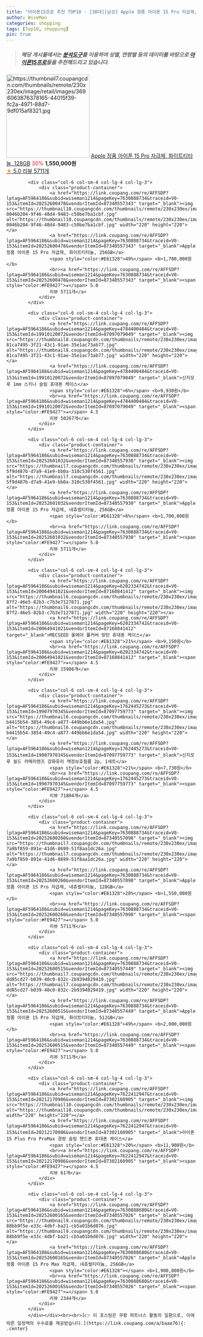 ```yaml
---
title: "아이폰15프로 추천 TOP10 - [30대][남성] Apple 정품 아이폰 15 Pro 자급제, 화이트티타늄, 128GB"
author: WiseMan
categories: shopping
tags: [Top10, shopping]
pin: true
---
```


> ##### 해당 게시물에서는 [**분석도구**](https://itemscout.io/)를 이용하여 **성별**, **연령별** 등의 데이터를 바탕으로 [**아이폰15프로**](https://link.coupang.com/a/baae76)들을 추천해드리고 있습니다.
<div class="container"><div class="row">
            <div class="col-6 col-sm-4 col-lg-4 col-lg-3">
                <div class="product-container">
                    <a href="https://link.coupang.com/re/AFFSDP?lptag=AF5964186&subid=wiseman1214&pageKey=7630888734&traceid=V0-153&itemId=20252600446&vendorItemId=87340557271" target="_blank"><img src="https://thumbnail7.coupangcdn.com/thumbnails/remote/230x230ex/image/retail/images/3696063876378165-44015f39-fc2a-4971-88d7-9df015af8321.jpg" alt="https://thumbnail7.coupangcdn.com/thumbnails/remote/230x230ex/image/retail/images/3696063876378165-44015f39-fc2a-4971-88d7-9df015af8321.jpg" width="220" height="220"></a>
                    <a href="https://link.coupang.com/re/AFFSDP?lptag=AF5964186&subid=wiseman1214&pageKey=7630888734&traceid=V0-153&itemId=20252600446&vendorItemId=87340557271" target="_blank">Apple 정품 아이폰 15 Pro 자급제, 화이트티타늄, 128GB</a>
                    <span style="color:#E61328">30%</span> <b>1,550,000원</b>
                    <br><a href="https://link.coupang.com/re/AFFSDP?lptag=AF5964186&subid=wiseman1214&pageKey=7630888734&traceid=V0-153&itemId=20252600446&vendorItemId=87340557271" target="_blank"><span style="color:#FE9427">★</span> 5.0
                    리뷰 5711개</a>
                </div>
            </div>
            
            <div class="col-6 col-sm-4 col-lg-4 col-lg-3">
                <div class="product-container">
                    <a href="https://link.coupang.com/re/AFFSDP?lptag=AF5964186&subid=wiseman1214&pageKey=7630888734&traceid=V0-153&itemId=20252600478&vendorItemId=87340557343" target="_blank"><img src="https://thumbnail10.coupangcdn.com/thumbnails/remote/230x230ex/image/retail/images/4434414951782396-0046b204-9f46-48d4-9483-c50be7ba1cbf.jpg" alt="https://thumbnail10.coupangcdn.com/thumbnails/remote/230x230ex/image/retail/images/4434414951782396-0046b204-9f46-48d4-9483-c50be7ba1cbf.jpg" width="220" height="220"></a>
                    <a href="https://link.coupang.com/re/AFFSDP?lptag=AF5964186&subid=wiseman1214&pageKey=7630888734&traceid=V0-153&itemId=20252600478&vendorItemId=87340557343" target="_blank">Apple 정품 아이폰 15 Pro 자급제, 화이트티타늄, 256GB</a>
                    <span style="color:#E61328">49%</span> <b>1,700,000원</b>
                    <br><a href="https://link.coupang.com/re/AFFSDP?lptag=AF5964186&subid=wiseman1214&pageKey=7630888734&traceid=V0-153&itemId=20252600478&vendorItemId=87340557343" target="_blank"><span style="color:#FE9427">★</span> 5.0
                    리뷰 5711개</a>
                </div>
            </div>
            
            <div class="col-6 col-sm-4 col-lg-4 col-lg-3">
                <div class="product-container">
                    <a href="https://link.coupang.com/re/AFFSDP?lptag=AF5964186&subid=wiseman1214&pageKey=4784400484&traceid=V0-153&itemId=19910120072&vendorItemId=87097079049" target="_blank"><img src="https://thumbnail8.coupangcdn.com/thumbnails/remote/230x230ex/image/retail/images/516828034789533-81ca7495-3f21-43c1-91ae-35e1ac73ab77.jpg" alt="https://thumbnail8.coupangcdn.com/thumbnails/remote/230x230ex/image/retail/images/516828034789533-81ca7495-3f21-43c1-91ae-35e1ac73ab77.jpg" width="220" height="220"></a>
                    <a href="https://link.coupang.com/re/AFFSDP?lptag=AF5964186&subid=wiseman1214&pageKey=4784400484&traceid=V0-153&itemId=19910120072&vendorItemId=87097079049" target="_blank">신지모루 1mm 스키니 슬림 휴대폰 케이스</a>
                    <span style="color:#E61328">6%</span> <b>9,930원</b>
                    <br><a href="https://link.coupang.com/re/AFFSDP?lptag=AF5964186&subid=wiseman1214&pageKey=4784400484&traceid=V0-153&itemId=19910120072&vendorItemId=87097079049" target="_blank"><span style="color:#FE9427">★</span> 4.5
                    리뷰 50267개</a>
                </div>
            </div>
            
            <div class="col-6 col-sm-4 col-lg-4 col-lg-3">
                <div class="product-container">
                    <a href="https://link.coupang.com/re/AFFSDP?lptag=AF5964186&subid=wiseman1214&pageKey=7630888734&traceid=V0-153&itemId=20252601032&vendorItemId=87340557930" target="_blank"><img src="https://thumbnail7.coupangcdn.com/thumbnails/remote/230x230ex/image/retail/images/4184502050824162-5f9d487b-d7a9-41e9-bb0a-310c530f4561.jpg" alt="https://thumbnail7.coupangcdn.com/thumbnails/remote/230x230ex/image/retail/images/4184502050824162-5f9d487b-d7a9-41e9-bb0a-310c530f4561.jpg" width="220" height="220"></a>
                    <a href="https://link.coupang.com/re/AFFSDP?lptag=AF5964186&subid=wiseman1214&pageKey=7630888734&traceid=V0-153&itemId=20252601032&vendorItemId=87340557930" target="_blank">Apple 정품 아이폰 15 Pro 자급제, 네츄럴티타늄, 256GB</a>
                    <span style="color:#E61328">6%</span> <b>1,700,000원</b>
                    <br><a href="https://link.coupang.com/re/AFFSDP?lptag=AF5964186&subid=wiseman1214&pageKey=7630888734&traceid=V0-153&itemId=20252601032&vendorItemId=87340557930" target="_blank"><span style="color:#FE9427">★</span> 5.0
                    리뷰 5711개</a>
                </div>
            </div>
            
            <div class="col-6 col-sm-4 col-lg-4 col-lg-3">
                <div class="product-container">
                    <a href="https://link.coupang.com/re/AFFSDP?lptag=AF5964186&subid=wiseman1214&pageKey=6202334742&traceid=V0-153&itemId=20064941021&vendorItemId=87160841412" target="_blank"><img src="https://thumbnail6.coupangcdn.com/thumbnails/remote/230x230ex/image/retail/images/2023/09/12/11/9/5832a2b8-87f2-46e5-82b3-c7b3e7127871.jpg" alt="https://thumbnail6.coupangcdn.com/thumbnails/remote/230x230ex/image/retail/images/2023/09/12/11/9/5832a2b8-87f2-46e5-82b3-c7b3e7127871.jpg" width="220" height="220"></a>
                    <a href="https://link.coupang.com/re/AFFSDP?lptag=AF5964186&subid=wiseman1214&pageKey=6202334742&traceid=V0-153&itemId=20064941021&vendorItemId=87160841412" target="_blank">MECSEED 올에어 풀커버 방탄 휴대폰 케이스</a>
                    <span style="color:#E61328">21%</span> <b>9,150원</b>
                    <br><a href="https://link.coupang.com/re/AFFSDP?lptag=AF5964186&subid=wiseman1214&pageKey=6202334742&traceid=V0-153&itemId=20064941021&vendorItemId=87160841412" target="_blank"><span style="color:#FE9427">★</span> 4.5
                    리뷰 15986개</a>
                </div>
            </div>
            
            <div class="col-6 col-sm-4 col-lg-4 col-lg-3">
                <div class="product-container">
                    <a href="https://link.coupang.com/re/AFFSDP?lptag=AF5964186&subid=wiseman1214&pageKey=1762445273&traceid=V0-153&itemId=19907970345&vendorItemId=87097759773" target="_blank"><img src="https://thumbnail6.coupangcdn.com/thumbnails/remote/230x230ex/image/retail/images/2495626435244567-b4415b54-3854-49c4-a877-449bb6e1da54.jpg" alt="https://thumbnail6.coupangcdn.com/thumbnails/remote/230x230ex/image/retail/images/2495626435244567-b4415b54-3854-49c4-a877-449bb6e1da54.jpg" width="220" height="220"></a>
                    <a href="https://link.coupang.com/re/AFFSDP?lptag=AF5964186&subid=wiseman1214&pageKey=1762445273&traceid=V0-153&itemId=19907970345&vendorItemId=87097759773" target="_blank">신지모루 쉴드 카메라렌즈 강화유리 액정보호필름 2p, 1세트</a>
                    <span style="color:#E61328">21%</span> <b>7,730원</b>
                    <br><a href="https://link.coupang.com/re/AFFSDP?lptag=AF5964186&subid=wiseman1214&pageKey=1762445273&traceid=V0-153&itemId=19907970345&vendorItemId=87097759773" target="_blank"><span style="color:#FE9427">★</span> 4.5
                    리뷰 71804개</a>
                </div>
            </div>
            
            <div class="col-6 col-sm-4 col-lg-4 col-lg-3">
                <div class="product-container">
                    <a href="https://link.coupang.com/re/AFFSDP?lptag=AF5964186&subid=wiseman1214&pageKey=7630888734&traceid=V0-153&itemId=20252600260&vendorItemId=87340557098" target="_blank"><img src="https://thumbnail7.coupangcdn.com/thumbnails/remote/230x230ex/image/retail/images/4434388220630017-7a9bf859-891e-41d6-8699-51f8aa1dc26a.jpg" alt="https://thumbnail7.coupangcdn.com/thumbnails/remote/230x230ex/image/retail/images/4434388220630017-7a9bf859-891e-41d6-8699-51f8aa1dc26a.jpg" width="220" height="220"></a>
                    <a href="https://link.coupang.com/re/AFFSDP?lptag=AF5964186&subid=wiseman1214&pageKey=7630888734&traceid=V0-153&itemId=20252600260&vendorItemId=87340557098" target="_blank">Apple 정품 아이폰 15 Pro 자급제, 네츄럴티타늄, 128GB</a>
                    <span style="color:#E61328">28%</span> <b>1,550,000원</b>
                    <br><a href="https://link.coupang.com/re/AFFSDP?lptag=AF5964186&subid=wiseman1214&pageKey=7630888734&traceid=V0-153&itemId=20252600260&vendorItemId=87340557098" target="_blank"><span style="color:#FE9427">★</span> 5.0
                    리뷰 5711개</a>
                </div>
            </div>
            
            <div class="col-6 col-sm-4 col-lg-4 col-lg-3">
                <div class="product-container">
                    <a href="https://link.coupang.com/re/AFFSDP?lptag=AF5964186&subid=wiseman1214&pageKey=7630888734&traceid=V0-153&itemId=20252600515&vendorItemId=87340557449" target="_blank"><img src="https://thumbnail7.coupangcdn.com/thumbnails/remote/230x230ex/image/retail/images/2613163571401575-dd85cd27-b039-40c0-832c-2b9394829419.jpg" alt="https://thumbnail7.coupangcdn.com/thumbnails/remote/230x230ex/image/retail/images/2613163571401575-dd85cd27-b039-40c0-832c-2b9394829419.jpg" width="220" height="220"></a>
                    <a href="https://link.coupang.com/re/AFFSDP?lptag=AF5964186&subid=wiseman1214&pageKey=7630888734&traceid=V0-153&itemId=20252600515&vendorItemId=87340557449" target="_blank">Apple 정품 아이폰 15 Pro 자급제, 화이트티타늄, 512GB</a>
                    <span style="color:#E61328">49%</span> <b>2,000,000원</b>
                    <br><a href="https://link.coupang.com/re/AFFSDP?lptag=AF5964186&subid=wiseman1214&pageKey=7630888734&traceid=V0-153&itemId=20252600515&vendorItemId=87340557449" target="_blank"><span style="color:#FE9427">★</span> 5.0
                    리뷰 5711개</a>
                </div>
            </div>
            
            <div class="col-6 col-sm-4 col-lg-4 col-lg-3">
                <div class="product-container">
                    <a href="https://link.coupang.com/re/AFFSDP?lptag=AF5964186&subid=wiseman1214&pageKey=7622412947&traceid=V0-153&itemId=20212170986&vendorItemId=87302160905" target="_blank"><img src="https://thumbnail10.coupangcdn.com/thumbnails/remote/230x230ex/image/vendor_inventory/e89e/ce0d36a9386f84e2dc4d837c5c6aa2cef28d8d49b2ce8a911418e96117fd.jpg" alt="https://thumbnail10.coupangcdn.com/thumbnails/remote/230x230ex/image/vendor_inventory/e89e/ce0d36a9386f84e2dc4d837c5c6aa2cef28d8d49b2ce8a911418e96117fd.jpg" width="220" height="220"></a>
                    <a href="https://link.coupang.com/re/AFFSDP?lptag=AF5964186&subid=wiseman1214&pageKey=7622412947&traceid=V0-153&itemId=20212170986&vendorItemId=87302160905" target="_blank">아이폰 15 Plus Pro ProMax 경량 슬림 핸드폰 휴대폰 케이스</a>
                    <span style="color:#E61328">20%</span> <b>11,900원</b>
                    <br><a href="https://link.coupang.com/re/AFFSDP?lptag=AF5964186&subid=wiseman1214&pageKey=7622412947&traceid=V0-153&itemId=20212170986&vendorItemId=87302160905" target="_blank"><span style="color:#FE9427">★</span> 4.5
                    리뷰 61개</a>
                </div>
            </div>
            
            <div class="col-6 col-sm-4 col-lg-4 col-lg-3">
                <div class="product-container">
                    <a href="https://link.coupang.com/re/AFFSDP?lptag=AF5964186&subid=wiseman1214&pageKey=7630888680&traceid=V0-153&itemId=20252600165&vendorItemId=87340557026" target="_blank"><img src="https://thumbnail9.coupangcdn.com/thumbnails/remote/230x230ex/image/retail/images/4184713265152490-88bb9f5e-e33c-4dbf-ba21-cb5a01b6d076.jpg" alt="https://thumbnail9.coupangcdn.com/thumbnails/remote/230x230ex/image/retail/images/4184713265152490-88bb9f5e-e33c-4dbf-ba21-cb5a01b6d076.jpg" width="220" height="220"></a>
                    <a href="https://link.coupang.com/re/AFFSDP?lptag=AF5964186&subid=wiseman1214&pageKey=7630888680&traceid=V0-153&itemId=20252600165&vendorItemId=87340557026" target="_blank">Apple 정품 아이폰 15 Pro Max 자급제, 네츄럴티타늄, 256GB</a>
                    <span style="color:#E61328"></span> <b>1,900,000원</b>
                    <br><a href="https://link.coupang.com/re/AFFSDP?lptag=AF5964186&subid=wiseman1214&pageKey=7630888680&traceid=V0-153&itemId=20252600165&vendorItemId=87340557026" target="_blank"><span style="color:#FE9427">★</span> 5.0
                    리뷰 2344개</a>
                </div>
            </div>
            </div></div><br><br>[👉 이 포스팅은 쿠팡 파트너스 활동의 일환으로, 이에 따른 일정액의 수수료를 제공받습니다.](https://link.coupang.com/a/baae76){: .center}